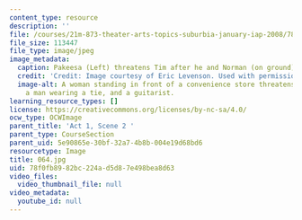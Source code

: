 ```yaml
---
content_type: resource
description: ''
file: /courses/21m-873-theater-arts-topics-suburbia-january-iap-2008/78f0fb8982bc224ad5d87e498bea8d63_064.jpg
file_size: 113447
file_type: image/jpeg
image_metadata:
  caption: Pakeesa (Left) threatens Tim after he and Norman (on ground) fight.
  credit: 'Credit: Image courtesy of Eric Levenson. Used with permission.'
  image-alt: A woman standing in front of a convenience store threatens three kids,
    a man wearing a tie, and a guitarist.
learning_resource_types: []
license: https://creativecommons.org/licenses/by-nc-sa/4.0/
ocw_type: OCWImage
parent_title: 'Act 1, Scene 2 '
parent_type: CourseSection
parent_uid: 5e90865e-30bf-32a7-4b8b-004e19d68bd6
resourcetype: Image
title: 064.jpg
uid: 78f0fb89-82bc-224a-d5d8-7e498bea8d63
video_files:
  video_thumbnail_file: null
video_metadata:
  youtube_id: null
---
```

